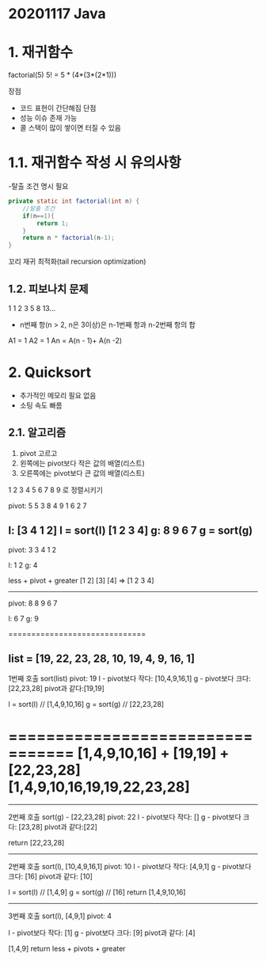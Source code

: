 # 20201117 Java 

# 1. 재귀함수

factorial(5)
5! = 5 * (4*(3*(2*1)))

장점
- 코드 표현이 간단해짐
단점
- 성능 이슈 존재 가능
- 콜 스택이 많이 쌓이면 터질 수 있음

# 1.1. 재귀함수 작성 시 유의사항

-탈출 조건 명시 필요

```java
private static int factorial(int n) {
    //탈출 조건
    if(n==1){
        return 1;
    }
    return n * factorial(n-1);
}
```

꼬리 재귀 최적화(tail recursion optimization)

## 1.2. 피보나치 문제

1 1 2 3 5 8 13...

- n번째 항(n > 2, n은 3이상)은 n-1번째 항과 n-2번째 항의 합

A1 = 1
A2 = 1
An = A(n - 1)+ A(n -2)

# 2. Quicksort

- 추가적인 메모리 필요 없음
- 소팅 속도 빠름

## 2.1. 알고리즘

1. pivot 고르고
2. 왼쪽에는 pivot보다 작은 값의 배열(리스트)
3. 오른쪽에는 pivot보다 큰 값의 배열(리스트)

1 2 3 4 5 6 7 8 9 로 정렬시키기

pivot: 5
5 3 8 4 9 1 6 2 7 

l: [3 4 1 2] 
l = sort(l) [1 2 3 4]
g: 8 9 6 7
g = sort(g)
---------------------
pivot: 3
3 4 1 2 

l: 1 2
g: 4

less + pivot + greater
[1 2]    [3]     [4]      => [1 2 3 4]

--------------------
pivot: 8
8 9 6 7

l: 6 7 
g: 9


==============================

list = [19, 22, 23, 28, 10, 19, 4, 9, 16, 1]
---------------------------
1번째 호출 sort(list)
pivot: 19
l - pivot보다 작다: [10,4,9,16,1]
g - pivot보다 크다: [22,23,28]
pivot과 같다:[19,19]

l = sort(l)     // [1,4,9,10,16]
g = sort(g)     // [22,23,28]

=================================
[1,4,9,10,16] + [19,19] + [22,23,28]
[1,4,9,10,16,19,19,22,23,28]
==================================

----------------------------------
2번째 호출 sort(g) - [22,23,28]
pivot: 22
l - pivot보다 작다: []
g - pivot보다 크다: [23,28]
pivot과 같다:[22]

return [22,23,28]


--------------------------------
2번째 호출 sort(l), [10,4,9,16,1]
pivot: 10
l - pivot보다 작다: [4,9,1]
g - pivot보다 크다: [16]
pivot과 같다: [10]


l = sort(l)   // [1,4,9]
g = sort(g)   // [16]
return [1,4,9,10,16]


-------------------------------
3번째 호출 sort(l), [4,9,1]
pivot: 4

l - pivot보다 작다: [1]
g - pivot보다 크다: [9]
pivot과 같다: [4]

[1,4,9]
return less + pivots + greater